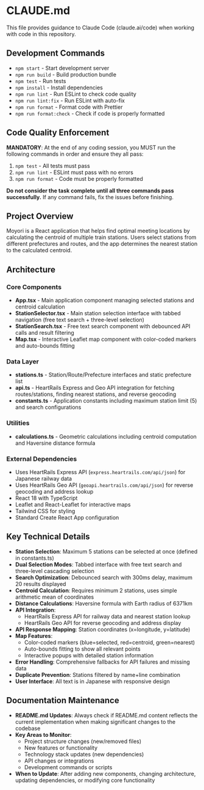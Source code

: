 # CLAUDE.md

This file provides guidance to Claude Code (claude.ai/code) when working with code in this repository.

## Development Commands

- `npm start` - Start development server
- `npm run build` - Build production bundle
- `npm test` - Run tests
- `npm install` - Install dependencies
- `npm run lint` - Run ESLint to check code quality
- `npm run lint:fix` - Run ESLint with auto-fix
- `npm run format` - Format code with Prettier
- `npm run format:check` - Check if code is properly formatted

## Code Quality Enforcement

**MANDATORY**: At the end of any coding session, you MUST run the following commands in order and ensure they all pass:

1. `npm test` - All tests must pass
2. `npm run lint` - ESLint must pass with no errors
3. `npm run format` - Code must be properly formatted

**Do not consider the task complete until all three commands pass successfully.** If any command fails, fix the issues before finishing.

## Project Overview

Moyori is a React application that helps find optimal meeting locations by calculating the centroid of multiple train stations. Users select stations from different prefectures and routes, and the app determines the nearest station to the calculated centroid.

## Architecture

### Core Components
- **App.tsx** - Main application component managing selected stations and centroid calculation
- **StationSelector.tsx** - Main station selection interface with tabbed navigation (free text search + three-level selection)
- **StationSearch.tsx** - Free text search component with debounced API calls and result filtering
- **Map.tsx** - Interactive Leaflet map component with color-coded markers and auto-bounds fitting

### Data Layer
- **stations.ts** - Station/Route/Prefecture interfaces and static prefecture list
- **api.ts** - HeartRails Express and Geo API integration for fetching routes/stations, finding nearest stations, and reverse geocoding
- **constants.ts** - Application constants including maximum station limit (5) and search configurations

### Utilities
- **calculations.ts** - Geometric calculations including centroid computation and Haversine distance formula

### External Dependencies
- Uses HeartRails Express API (`express.heartrails.com/api/json`) for Japanese railway data
- Uses HeartRails Geo API (`geoapi.heartrails.com/api/json`) for reverse geocoding and address lookup
- React 18 with TypeScript
- Leaflet and React-Leaflet for interactive maps
- Tailwind CSS for styling
- Standard Create React App configuration

## Key Technical Details

- **Station Selection**: Maximum 5 stations can be selected at once (defined in constants.ts)
- **Dual Selection Modes**: Tabbed interface with free text search and three-level cascading selection
- **Search Optimization**: Debounced search with 300ms delay, maximum 20 results displayed
- **Centroid Calculation**: Requires minimum 2 stations, uses simple arithmetic mean of coordinates
- **Distance Calculations**: Haversine formula with Earth radius of 6371km
- **API Integration**: 
  - HeartRails Express API for railway data and nearest station lookup
  - HeartRails Geo API for reverse geocoding and address display
- **API Response Mapping**: Station coordinates (x=longitude, y=latitude)
- **Map Features**: 
  - Color-coded markers (blue=selected, red=centroid, green=nearest)
  - Auto-bounds fitting to show all relevant points
  - Interactive popups with detailed station information
- **Error Handling**: Comprehensive fallbacks for API failures and missing data
- **Duplicate Prevention**: Stations filtered by name+line combination
- **User Interface**: All text is in Japanese with responsive design

## Documentation Maintenance

- **README.md Updates**: Always check if README.md content reflects the current implementation when making significant changes to the codebase
- **Key Areas to Monitor**: 
  - Project structure changes (new/removed files)
  - New features or functionality
  - Technology stack updates (new dependencies)
  - API changes or integrations
  - Development commands or scripts
- **When to Update**: After adding new components, changing architecture, updating dependencies, or modifying core functionality